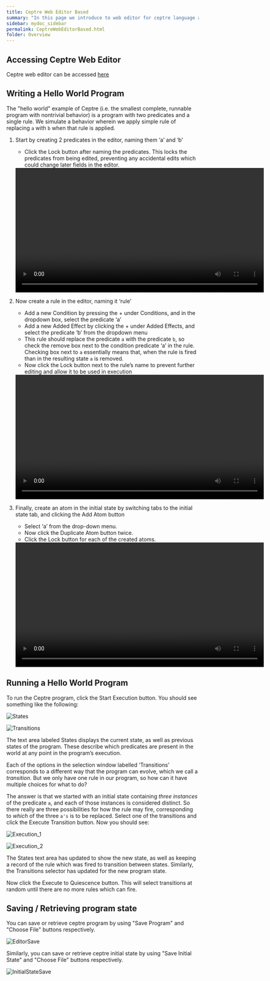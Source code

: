 ```yaml
---
title: Ceptre Web Editor Based
summary: "In this page we introduce to web editor for ceptre language and run a small hello world program"
sidebar: mydoc_sidebar
permalink: CeptreWebEditorBased.html
folder: Overview
---
```


## Accessing Ceptre Web Editor
Ceptre web editor can be accessed [here](CeptreWebEditor.html)

## Writing a Hello World Program

The "hello world" example of Ceptre (i.e. the smallest complete, runnable program with nontrivial behavior) is a program with two predicates and a single rule. We simulate a behavior wherein we apply simple rule of replacing `a` with `b` when that rule is applied.

1. Start by creating 2 predicates in the editor, naming them ‘a’ and ‘b’ 
    - Click the Lock button after naming the predicates. This locks the predicates from being edited, preventing any accidental edits which could change later fields in the editor.
    
    <video width = "650" controls>
    <source src = "https://user-images.githubusercontent.com/42487202/148257087-50f3031b-5a61-4aff-940a-56ed605d945d.mov">
    </video>

2. Now create a rule in the editor, naming it ‘rule’
    - Add a new Condition by pressing the + under Conditions, and in the dropdown box, select the predicate ‘a’
    - Add a new Added Effect by clicking the + under Added Effects, and select the predicate ‘b’ from the dropdown menu
    - This rule should replace the predicate `a` with the predicate `b`, so check the remove box next to the condition predicate ‘a’ in the rule. Checking box next to `a` essentially means that, when the rule is fired than in the resulting state `a` is removed.
    - Now click the Lock button next to the rule’s name to prevent further editing and allow it to be used in execution

    <video width = "650" controls>
    <source src = "https://user-images.githubusercontent.com/42487202/148257153-7ab9a003-ddd0-47c0-a048-beebee760592.mov">
    </video>

3. Finally, create an atom in the initial state by switching tabs to the initial state tab, and clicking the Add Atom button
    - Select ‘a’ from the drop-down menu. 
    - Now click the Duplicate Atom button twice. 
    - Click the Lock button for each of the created atoms. 

    <video width = "650" controls>
    <source src = "https://user-images.githubusercontent.com/42487202/148257203-02dfdf5a-5917-4707-a57d-c00e7f9d6231.mov">
    </video>

## Running a Hello World Program

To run the Ceptre program, click the Start Execution button. You should see something like the following:

![States](https://user-images.githubusercontent.com/42487202/148247870-fefd6923-7026-4162-92a5-33df8e4ba88a.png)

![Transitions](https://user-images.githubusercontent.com/42487202/148247941-899f15d6-4016-43a9-9e4d-2f5231ef1c50.png)

The text area labeled States displays the current state, as well as previous states of the program. These describe which predicates are present in the world at any point in the program’s execution.

Each of the options in the selection window labelled ‘Transitions’ corresponds to a different way that the program can evolve, which we call a *transition*. But we only have one rule in our program, so how can it have multiple choices for what to do?

The answer is that we started with an initial state containing *three instances* of the predicate `a`, and each of those instances is considered distinct. So there really are three possibilities for how the rule may fire, corresponding to *which* of the three `a's` is to be replaced.
Select one of the transitions and click the Execute Transition button. Now you should see:

![Execution_1](https://user-images.githubusercontent.com/42487202/148248002-b6ba3516-d5f7-45d8-a90f-43ea7b0fa4c3.png)

![Execution_2](https://user-images.githubusercontent.com/42487202/148248029-e69e71e6-8445-435d-986c-b2e6712d38b4.png)

The States text area has updated to show the new state, as well as keeping a record of the rule which was fired to transition between states. Similarly, the Transitions selector has updated for the new program state.

Now click the Execute to Quiescence button. This will select transitions at random until there are no more rules which can fire.

## Saving / Retrieving program state
You can save or retrieve ceptre program by using "Save Program" and "Choose File" buttons respectively.

![EditorSave](https://user-images.githubusercontent.com/42487202/148253639-d88494b5-1ea3-41e6-ae8f-2cccb2828d79.png)

Similarly, you can save or retrieve ceptre initial state by using "Save Initial State" and "Choose File" buttons respectively.

![InitialStateSave](https://user-images.githubusercontent.com/42487202/148253685-ca344351-3bec-40e8-9b5c-d5e79eed18b5.png)

